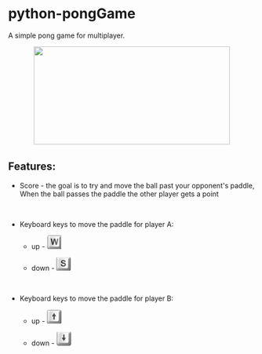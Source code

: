 # python-pongGame

A simple pong game for multiplayer.


<p align = "center">
    <img src = https://github.com/amitha511/python-pongGame/blob/master/resources/gif1.gif width="400" height="200" />


## Features:
* Score - the goal is to try and move the ball past your opponent's paddle,
When the ball passes the paddle the other player gets a point

<br>

* Keyboard keys to move the paddle for player A: <br>

    * up - ![up](resources/ww.png)

    * down - ![down](resources/s.png)
    
<br>

* Keyboard keys to move the paddle for player B: <br>

     * up - ![up](resources/UPP.png)

     * down - ![down](resources/DOWNN.png)
